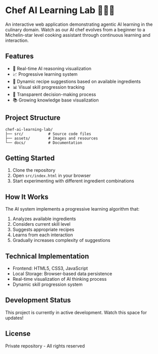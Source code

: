 # Chef AI Learning Lab 👨‍🍳🤖

An interactive web application demonstrating agentic AI learning in the culinary domain. Watch as our AI chef evolves from a beginner to a Michelin-star level cooking assistant through continuous learning and interaction.

## Features

- 🧠 Real-time AI reasoning visualization
- 📈 Progressive learning system
- 🍳 Dynamic recipe suggestions based on available ingredients
- 📊 Visual skill progression tracking
- 💭 Transparent decision-making process
- 📚 Growing knowledge base visualization

## Project Structure

```
chef-ai-learning-lab/
├── src/           # Source code files
├── assets/        # Images and resources
└── docs/          # Documentation
```

## Getting Started

1. Clone the repository
2. Open `src/index.html` in your browser
3. Start experimenting with different ingredient combinations

## How It Works

The AI system implements a progressive learning algorithm that:
1. Analyzes available ingredients
2. Considers current skill level
3. Suggests appropriate recipes
4. Learns from each interaction
5. Gradually increases complexity of suggestions

## Technical Implementation

- Frontend: HTML5, CSS3, JavaScript
- Local Storage: Browser-based data persistence
- Real-time visualization of AI thinking process
- Dynamic skill progression system

## Development Status

This project is currently in active development. Watch this space for updates!

## License

Private repository - All rights reserved
